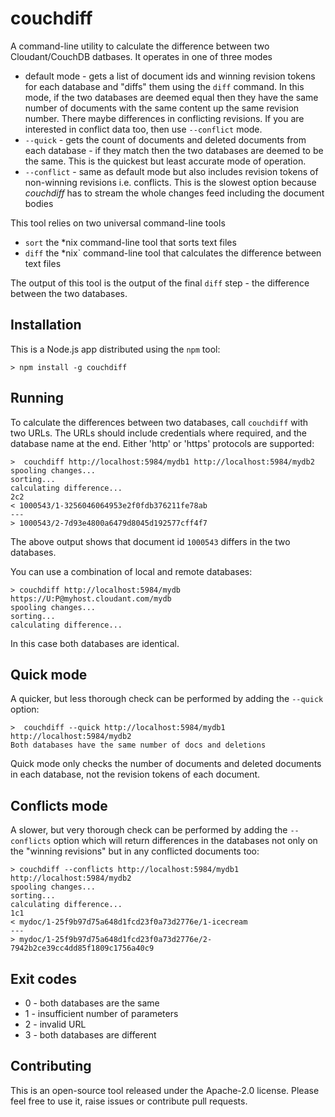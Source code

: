 # couchdiff

A command-line utility to calculate the difference between two Cloudant/CouchDB datbases. It operates in one of three modes

- default mode - gets a list of document ids and winning revision tokens for each database and "diffs" them using the `diff` command. In this mode, if the two databases are deemed equal then they have the same number of documents with the same content up the same revision number. There maybe differences in conflicting revisions. If you are interested in conflict data too, then use `--conflict` mode.
- `--quick`  - gets the count of documents and deleted documents from each database - if they match then the two databases are deemed to be the same. This is the quickest but least accurate mode of operation.
- `--conflict` - same as default mode but also includes revision tokens of non-winning revisions i.e. conflicts. This is the slowest option because *couchdiff* has to stream the whole changes feed including the document bodies

This tool relies on two universal command-line tools

- `sort` the *nix command-line tool that sorts text files
- `diff` the *nix` command-line tool that calculates the difference between text files

The output of this tool is the output of the final `diff` step - the difference between the two databases.

## Installation

This is a Node.js app distributed using the `npm` tool:

    > npm install -g couchdiff

## Running

To calculate the differences between two databases, call `couchdiff` with two URLs. The URLs 
should include credentials where required, and the database name at the end. Either 'http' or 
'https' protocols are supported:

    >  couchdiff http://localhost:5984/mydb1 http://localhost:5984/mydb2
    spooling changes...
    sorting...
    calculating difference...
    2c2
    < 1000543/1-3256046064953e2f0fdb376211fe78ab
    ---
    > 1000543/2-7d93e4800a6479d8045d192577cff4f7

The above output shows that document id `1000543` differs in the two databases. 

You can use a combination of local and remote databases:

    > couchdiff http://localhost:5984/mydb https://U:P@myhost.cloudant.com/mydb
    spooling changes...
    sorting...
    calculating difference...

In this case both databases are identical.

## Quick mode

A quicker, but less thorough check can be performed by adding the `--quick` option:

    >  couchdiff --quick http://localhost:5984/mydb1 http://localhost:5984/mydb2
    Both databases have the same number of docs and deletions

Quick mode only checks the number of documents and deleted documents in each database, not
the revision tokens of each document.

## Conflicts mode

A slower, but very thorough check can be performed by adding the `--conflicts` option which will return differences 
in the databases not only on the "winning revisions" but in any conflicted documents too:

    > couchdiff --conflicts http://localhost:5984/mydb1 http://localhost:5984/mydb2
    spooling changes...
    sorting...
    calculating difference...
    1c1
    < mydoc/1-25f9b97d75a648d1fcd23f0a73d2776e/1-icecream
    ---
    > mydoc/1-25f9b97d75a648d1fcd23f0a73d2776e/2-7942b2ce39cc4dd85f1809c1756a40c9

## Exit codes

- 0 - both databases are the same
- 1 - insufficient number of parameters
- 2 - invalid URL
- 3 - both databases are different

## Contributing

This is an open-source tool released under the Apache-2.0 license. Please feel free to use it, raise issues or contribute pull requests.
